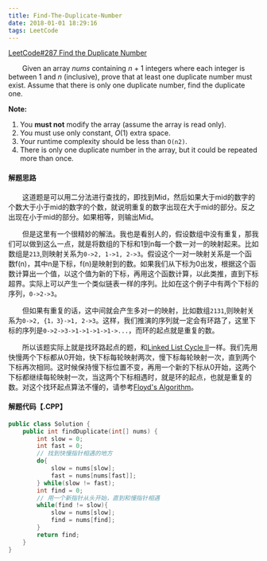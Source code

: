 ```yaml
---
title: Find-The-Duplicate-Number
date: 2018-01-01 18:29:16
tags: LeetCode
---
```


[LeetCode#287 Find the Duplicate Number](https://leetcode.com/problems/find-the-duplicate-number/description/)

&emsp;&emsp;Given an array *nums* containing *n* + 1 integers where each integer is between 1 and *n* (inclusive), prove that at least one duplicate number must exist. Assume that there is only one duplicate number, find the duplicate one.

<!--more-->

**Note:**

1. You **must not** modify the array (assume the array is read only).
2. You must use only constant, *O*(1) extra space.
3. Your runtime complexity should be less than `O(n2)`.
4. There is only one duplicate number in the array, but it could be repeated more than once.

#### 解题思路

&emsp;&emsp;这道题是可以用二分法进行查找的，即找到Mid，然后如果大于mid的数字的个数大于小于mid的数字的个数，就说明重复的数字出现在大于mid的部分。反之出现在小于mid的部分。如果相等，则输出Mid。

&emsp;&emsp;但是这里有一个很精妙的解法。我也是看别人的，假设数组中没有重复，那我们可以做到这么一点，就是将数组的下标和1到n每一个数一对一的映射起来。比如数组是`213`,则映射关系为`0->2, 1->1, 2->3`。假设这个一对一映射关系是一个函数f(n)，其中n是下标，f(n)是映射到的数。如果我们从下标为0出发，根据这个函数计算出一个值，以这个值为新的下标，再用这个函数计算，以此类推，直到下标超界。实际上可以产生一个类似链表一样的序列。比如在这个例子中有两个下标的序列，`0->2->3`。

&emsp;&emsp;但如果有重复的话，这中间就会产生多对一的映射，比如数组`2131`,则映射关系为`0->2, {1，3}->1, 2->3`。这样，我们推演的序列就一定会有环路了，这里下标的序列是`0->2->3->1->1->1->1->...`，而环的起点就是重复的数。

&emsp;&emsp;所以该题实际上就是找环路起点的题，和[Linked List Cycle II](http://segmentfault.com/a/1190000003718848#articleHeader5)一样。我们先用快慢两个下标都从0开始，快下标每轮映射两次，慢下标每轮映射一次，直到两个下标再次相同。这时候保持慢下标位置不变，再用一个新的下标从0开始，这两个下标都继续每轮映射一次，当这两个下标相遇时，就是环的起点，也就是重复的数。对这个找环起点算法不懂的，请参考[Floyd's Algorithm](https://en.wikipedia.org/wiki/Cycle_detection#Tortoise_and_hare)。

#### 解题代码【.CPP】

```c++
public class Solution {
    public int findDuplicate(int[] nums) {
        int slow = 0;
        int fast = 0;
        // 找到快慢指针相遇的地方
        do{
            slow = nums[slow];
            fast = nums[nums[fast]];
        } while(slow != fast);
        int find = 0;
        // 用一个新指针从头开始，直到和慢指针相遇
        while(find != slow){
            slow = nums[slow];
            find = nums[find];
        }
        return find;
    }
}
```